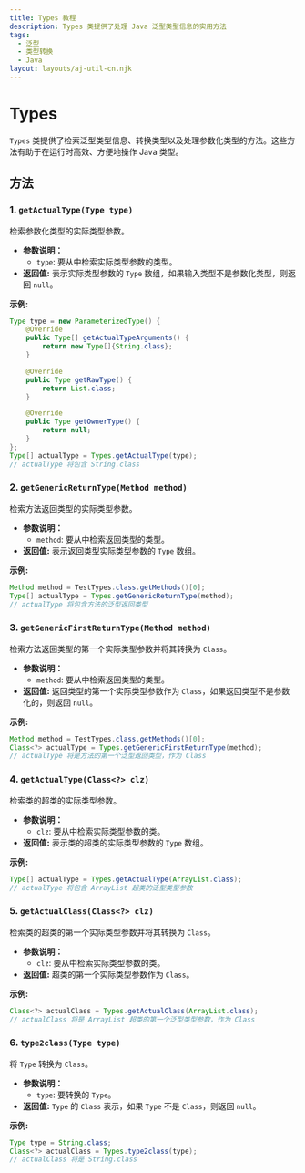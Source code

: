 ```yaml
---
title: Types 教程
description: Types 类提供了处理 Java 泛型类型信息的实用方法
tags:
  - 泛型
  - 类型转换
  - Java
layout: layouts/aj-util-cn.njk
---
```


# Types

`Types` 类提供了检索泛型类型信息、转换类型以及处理参数化类型的方法。这些方法有助于在运行时高效、方便地操作 Java 类型。

## 方法

### 1. `getActualType(Type type)`

检索参数化类型的实际类型参数。

* **参数说明：**
    * `type`: 要从中检索实际类型参数的类型。
* **返回值:** 表示实际类型参数的 `Type` 数组，如果输入类型不是参数化类型，则返回 `null`。

**示例:**

```java
Type type = new ParameterizedType() {
    @Override
    public Type[] getActualTypeArguments() {
        return new Type[]{String.class};
    }

    @Override
    public Type getRawType() {
        return List.class;
    }

    @Override
    public Type getOwnerType() {
        return null;
    }
};
Type[] actualType = Types.getActualType(type);
// actualType 将包含 String.class
```

### 2. `getGenericReturnType(Method method)`

检索方法返回类型的实际类型参数。

* **参数说明：**
    * `method`: 要从中检索返回类型的类型。
* **返回值:** 表示返回类型实际类型参数的 `Type` 数组。

**示例:**

```java
Method method = TestTypes.class.getMethods()[0];
Type[] actualType = Types.getGenericReturnType(method);
// actualType 将包含方法的泛型返回类型
```

### 3. `getGenericFirstReturnType(Method method)`

检索方法返回类型的第一个实际类型参数并将其转换为 `Class`。

* **参数说明：**
    * `method`: 要从中检索返回类型的类型。
* **返回值:** 返回类型的第一个实际类型参数作为 `Class`，如果返回类型不是参数化的，则返回 `null`。

**示例:**

```java
Method method = TestTypes.class.getMethods()[0];
Class<?> actualType = Types.getGenericFirstReturnType(method);
// actualType 将是方法的第一个泛型返回类型，作为 Class
```

### 4. `getActualType(Class<?> clz)`

检索类的超类的实际类型参数。

* **参数说明：**
    * `clz`: 要从中检索实际类型参数的类。
* **返回值:** 表示类的超类的实际类型参数的 `Type` 数组。

**示例:**

```java
Type[] actualType = Types.getActualType(ArrayList.class);
// actualType 将包含 ArrayList 超类的泛型类型参数
```

### 5. `getActualClass(Class<?> clz)`

检索类的超类的第一个实际类型参数并将其转换为 `Class`。

* **参数说明：**
    * `clz`: 要从中检索实际类型参数的类。
* **返回值:** 超类的第一个实际类型参数作为 `Class`。

**示例:**

```java
Class<?> actualClass = Types.getActualClass(ArrayList.class);
// actualClass 将是 ArrayList 超类的第一个泛型类型参数，作为 Class
```

### 6. `type2class(Type type)`

将 `Type` 转换为 `Class`。

* **参数说明：**
    * `type`: 要转换的 `Type`。
* **返回值:** `Type` 的 `Class` 表示，如果 `Type` 不是 `Class`，则返回 `null`。

**示例:**

```java
Type type = String.class;
Class<?> actualClass = Types.type2class(type);
// actualClass 将是 String.class
```